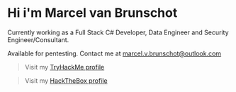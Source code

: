 # Hi i'm Marcel van Brunschot
Currently working as a Full Stack C# Developer, Data Engineer and Security Engineer/Consultant.

Available for pentesting. Contact me at marcel.v.brunschot@outlook.com

> Visit my [TryHackMe profile](https://tryhackme.com/p/mystr0)

> Visit my [HackTheBox profile](https://www.hackthebox.com/home/users/profile/384853)

